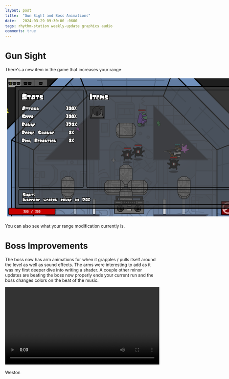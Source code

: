 ```yaml
---
layout: post
title:  "Gun Sight and Boss Animations"
date:   2024-03-29 09:30:00 -0600
tags: rhythm-station weekly-update graphics audio
comments: true
---
```


# Gun Sight

There's a new item in the game that increases your range

<div align="center" class="d-flex justify-content-around flex-wrap">
  <img alt="Image gun sight item" src="/assets\images\blogs\gun-sight-and-boss-animations\gun-sight.png" style="padding: 6px; max-width: 800px; min-width: 300px;"/>
</div>

You can also see what your range modification currently is.

# Boss Improvements

The boss now has arm animations for when it grapples / pulls itself around the level as well as sound effects. The arms were interesting to add as it was my first deeper dive into writing a shader. A couple other minor updates
are beating the boss now properly ends your current run and the boss changes colors on the beat of the music.

<div align="center">
  <video style="max-width: 1000px; width: 100%; min-width: 300px;" controls>
    <source src="/assets\videos\blogs\gun-sight-and-boss-animations\melodigo-arms.mp4" type="video/mp4">
  Your browser does not support the video tag.
  </video> 
</div>

Weston